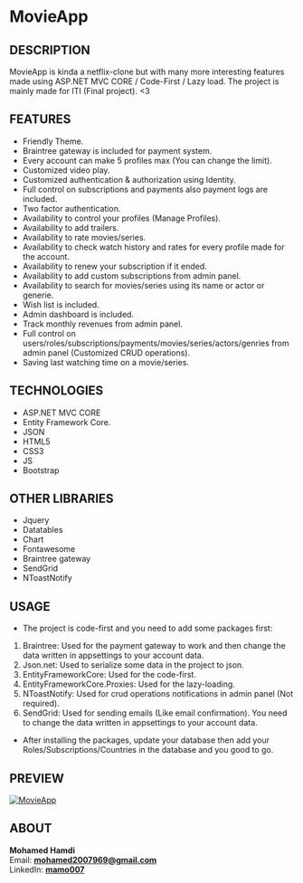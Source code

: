# MovieApp

## DESCRIPTION
 MovieApp is kinda a netflix-clone but with many more interesting features made using ASP.NET MVC CORE / Code-First / Lazy load.
 The project is mainly made for ITI (Final project). <3

## FEATURES
  - Friendly Theme.
  - Braintree gateway is included for payment system.
  - Every account can make 5 profiles max (You can change the limit).
  - Customized video play.
  - Customized authentication & authorization using Identity.
  - Full control on subscriptions and payments also payment logs are included.
  - Two factor authentication.
  - Availability to control your profiles (Manage Profiles).
  - Availability to add trailers.
  - Availability to rate movies/series.
  - Availability to check watch history and rates for every profile made for the account.
  - Availability to renew your subscription if it ended.
  - Availability to add custom subscriptions from admin panel.
  - Availability to search for movies/series using its name or actor or generie.
  - Wish list is included.
  - Admin dashboard is included.
  - Track monthly revenues from admin panel.
  - Full control on users/roles/subscriptions/payments/movies/series/actors/genries from admin panel (Customized CRUD operations).
  - Saving last watching time on a movie/series.
  
## TECHNOLOGIES
  - ASP.NET MVC CORE
  - Entity Framework Core.
  - JSON
  - HTML5
  - CSS3
  - JS
  - Bootstrap

## OTHER LIBRARIES
  - Jquery
  - Datatables
  - Chart
  - Fontawesome
  - Braintree gateway
  - SendGrid
  - NToastNotify

## USAGE
  - The project is code-first and you need to add some packages first:
  1. Braintree: Used for the payment gateway to work and then change the data written in appsettings to your account data.
  2. Json.net: Used to serialize some data in the project to json.
  3. EntityFrameworkCore: Used for the code-first.
  4. EntityFrameworkCore.Proxies: Used for the lazy-loading.
  5. NToastNotify: Used for crud operations notifications in admin panel (Not required).
  6. SendGrid: Used for sending emails (Like email confirmation). You need to change the data written in appsettings to your account data. 
  
  - After installing the packages, update your database then add your Roles/Subscriptions/Countries in the database and you good to go.
## PREVIEW
  [![MovieApp](https://i.ibb.co/Cbfpk1V/sss.png)](https://drive.google.com/file/d/1NKLajrb7A8-cKuMU6N71ByI0SYwFs0Dc/view "MovieApp")

## ABOUT
  **Mohamed Hamdi**  
  Email: **mohamed2007969@gmail.com**  
  LinkedIn: [**mamo007**](https://www.linkedin.com/in/mamo007/)  
